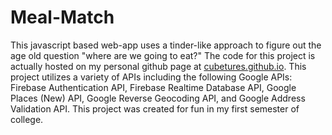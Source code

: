 # Meal-Match
This javascript based web-app uses a tinder-like approach to figure out the age old question "where are we going to eat?" The code for this project is actually hosted on my personal github page at [cubetures.github.io](https://cubetures.github.io/Pages/MealMatch/home.html). This project utilizes a variety of APIs including the following Google APIs: Firebase Authentication API, Firebase Realtime Database API, Google Places (New) API, Google Reverse Geocoding API, and Google Address Validation API. This project was created for fun in my first semester of college.
